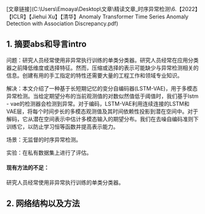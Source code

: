 [文章链接](C:\Users\Emoaya\Desktop\文章\精读文章_时序异常检测\6.【2022】【ICLR】【Jiehui Xu】【清华】Anomaly Transformer Time Series Anomaly Detection with Association Discrepancy.pdf)

## 1. 摘要abs和导言intro

问题：研究人员经常使用非异常执行训练的单类分类器。研究人员经常在应用分类器之前降低维度或选择特征。然而，压缩或选择的表示可能缺少与异常检测相关的信息。创建有用的手工指定的特性还需要大量的工程工作和领域专业知识。

解决：本文介绍了一种基于长短期记忆的变分自编码器(LSTM-VAE)，用于多模态异常检测。当给定期望分布的当前观测值的对数似然值低于阈值时，我们基于lstm - vae的检测器会检测到异常。对于编码，LSTM-VAE利用连续连接的LSTM和VAE层，将每个时间步长的多模态观测值及其时间依赖性投影到潜在空间中。对于解码，它从潜在空间表示中估计多模态输入的期望分布。我们在去噪自编码准则下训练它，以防止学习恒等函数并提高表示能力。

场景：无监督的时序异常检测。

实验：在私有数据集上进行了评估。

#### 现有方法的不足：

研究人员经常使用非异常执行训练的单类分类器。

## 2. 网络结构以及方法